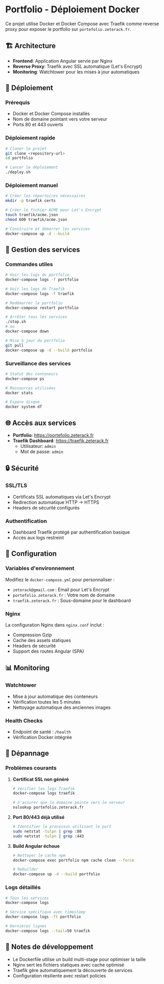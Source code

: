 # Portfolio - Déploiement Docker

Ce projet utilise Docker et Docker Compose avec Traefik comme reverse proxy pour exposer le portfolio sur `portefolio.zeterack.fr`.

## 🏗️ Architecture

- **Frontend**: Application Angular servie par Nginx
- **Reverse Proxy**: Traefik avec SSL automatique (Let's Encrypt)
- **Monitoring**: Watchtower pour les mises à jour automatiques

## 🚀 Déploiement

### Prérequis

- Docker et Docker Compose installés
- Nom de domaine pointant vers votre serveur
- Ports 80 et 443 ouverts

### Déploiement rapide

```bash
# Cloner le projet
git clone <repository-url>
cd portfolio

# Lancer le déploiement
./deploy.sh
```

### Déploiement manuel

```bash
# Créer les répertoires nécessaires
mkdir -p traefik certs

# Créer le fichier ACME pour Let's Encrypt
touch traefik/acme.json
chmod 600 traefik/acme.json

# Construire et démarrer les services
docker-compose up -d --build
```

## 🔧 Gestion des services

### Commandes utiles

```bash
# Voir les logs du portfolio
docker-compose logs -f portfolio

# Voir les logs de Traefik
docker-compose logs -f traefik

# Redémarrer le portfolio
docker-compose restart portfolio

# Arrêter tous les services
./stop.sh
# ou
docker-compose down

# Mise à jour du portfolio
git pull
docker-compose up -d --build portfolio
```

### Surveillance des services

```bash
# Statut des conteneurs
docker-compose ps

# Ressources utilisées
docker stats

# Espace disque
docker system df
```

## 🌐 Accès aux services

- **Portfolio**: https://portefolio.zeterack.fr
- **Traefik Dashboard**: https://traefik.zeterack.fr
  - Utilisateur: `admin`
  - Mot de passe: `admin`

## 🔒 Sécurité

### SSL/TLS
- Certificats SSL automatiques via Let's Encrypt
- Redirection automatique HTTP → HTTPS
- Headers de sécurité configurés

### Authentification
- Dashboard Traefik protégé par authentification basique
- Accès aux logs restreint

## 🔧 Configuration

### Variables d'environnement

Modifiez le `docker-compose.yml` pour personnaliser :

- `zeterack@gmail.com` : Email pour Let's Encrypt
- `portefolio.zeterack.fr` : Votre nom de domaine
- `traefik.zeterack.fr` : Sous-domaine pour le dashboard

### Nginx

La configuration Nginx dans `nginx.conf` inclut :
- Compression Gzip
- Cache des assets statiques
- Headers de sécurité
- Support des routes Angular (SPA)

## 📊 Monitoring

### Watchtower
- Mise à jour automatique des conteneurs
- Vérification toutes les 5 minutes
- Nettoyage automatique des anciennes images

### Health Checks
- Endpoint de santé : `/health`
- Vérification Docker intégrée

## 🐛 Dépannage

### Problèmes courants

1. **Certificat SSL non généré**
   ```bash
   # Vérifier les logs Traefik
   docker-compose logs traefik
   
   # S'assurer que le domaine pointe vers le serveur
   nslookup portefolio.zeterack.fr
   ```

2. **Port 80/443 déjà utilisé**
   ```bash
   # Identifier le processus utilisant le port
   sudo netstat -tulpn | grep :80
   sudo netstat -tulpn | grep :443
   ```

3. **Build Angular échoue**
   ```bash
   # Nettoyer le cache npm
   docker-compose exec portfolio npm cache clean --force
   
   # Rebuilder
   docker-compose up -d --build portfolio
   ```

### Logs détaillés

```bash
# Tous les services
docker-compose logs

# Service spécifique avec timestamp
docker-compose logs -ft portfolio

# Dernières lignes
docker-compose logs --tail=50 traefik
```

## 📝 Notes de développement

- Le Dockerfile utilise un build multi-stage pour optimiser la taille
- Nginx sert les fichiers statiques avec cache optimisé
- Traefik gère automatiquement la découverte de services
- Configuration résiliente avec restart policies
